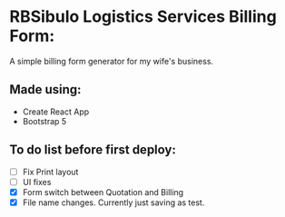# RBSibulo Logistics Services Billing Form:

A simple billing form generator for my wife's business. 

## Made using:
- Create React App
- Bootstrap 5

## To do list before first deploy:
- [ ] Fix Print layout
- [ ] UI fixes
- [x] Form switch between Quotation and Billing
- [x] File name changes. Currently just saving as test.